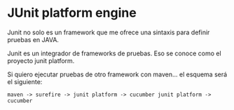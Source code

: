 # JUnit platform engine

Junit no solo es un framework que me ofrece una sintaxis para definir pruebas en JAVA.

Junit es un integrador de frameworks de pruebas. Eso se conoce como el proyecto junit platform.

Si quiero ejecutar pruebas de otro framework con maven... el esquema será el siguiente:

    maven -> surefire -> junit platform -> cucumber junit platform -> cucumber